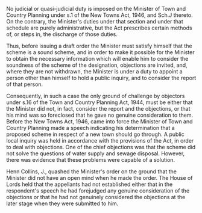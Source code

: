 No judicial or quasi-judicial duty is imposed on the Minister of Town and Country Planning under s.1 of the New Towns Act, 1946, and Sch.J thereto. On the contrary, the Minister's duties under that section and under that schedule are purely administrative, but the Act prescribes certain methods of, or steps in, the discharge of those duties. 

Thus, before issuing a draft order the Minister must satisfy himself that the scheme is a sound scheme, and in order to make it possible for the Minister to obtain the necessary information which will enable him to consider the soundness of the scheme of the designation, objections are invited, and, where they are not withdrawn, the Minister is under a duty to appoint a person other than himself to hold a public inquiry, and to consider the report of that person. 

Consequently, in such a case the only ground of challenge by objectors under s.16 of the Town and Country Planning Act, 1944, must be either that the Minister did not, in fact, consider the report and the objections, or that his mind was so foreclosed that he gave no genuine consideration to them. Before the New Towns Act, 1946, came into force the Minister of Town and Country Planning made a speech indicating his determination that a proposed scheme in respect of a new town should go through. A public local inquiry was held in accordance with the provisions of the Act, in order to deal with objections. One of the chief objections was that the scheme did not solve the questions of water supply and sewage disposal. However, there was evidence that these problems were capable of a solution. 

Henn Collins, J., quashed the Minister's order on the ground that the Minister did not have an open mind when he made the order. The House of Lords held that the appellants had not established either that in the respondent's speech he had forejudged any genuine consideration of the objections or that he had not genuinely considered the objections at the later stage when they were submitted to him.